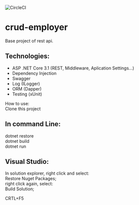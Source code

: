 ![CircleCI](https://img.shields.io/circleci/build/github/Carlinhao/crud-employer)

# crud-employer
Base project of rest api.


## Technologies:
* ASP .NET Core 3.1 (REST, Middleware, Aplication Settings...)
* Dependency Injection
* Swagger
* Log (ILogger)
* ORM (Dapper)
* Testing (xUnit)

How to use:</br>
Clone this project</br>
## In command Line:</br>
dotnet restore</br>
dotnet build</br>
dotnet run</br>

## Visual Studio:
In solution explorer, right click and select:</br>
Restore Nuget Packages;</br>
right click again, select:</br>
Build Solution;</br>

CRTL+F5
